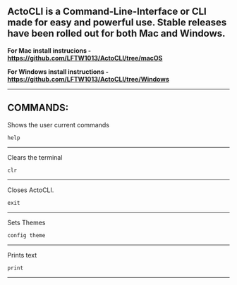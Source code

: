 ActoCLI is a Command-Line-Interface or CLI made for easy and powerful use. Stable releases have been rolled out for both Mac and Windows.
----------------------------------------------------------
**For Mac install instrucions - https://github.com/LFTW1013/ActoCLI/tree/macOS**

**For Windows install instructions - https://github.com/LFTW1013/ActoCLI/tree/Windows**
_____________________________________________________________________________


COMMANDS:
---------------------
Shows the user current commands

    help
----------------

Clears the terminal

    clr
------------------------

Closes ActoCLI.

    exit
------------------------
Sets Themes

    config theme
------------------------
Prints text

    print
------------------------




